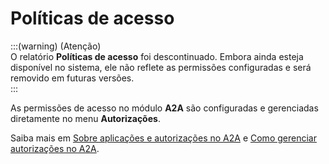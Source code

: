 # Políticas de acesso


:::(warning) (Atenção)  
 O relatório **Políticas de acesso** foi descontinuado. Embora ainda esteja disponível no sistema, ele não reflete as permissões configuradas e será removido em futuras versões.  
 :::

As permissões de acesso no módulo **A2A** são configuradas e gerenciadas diretamente no menu **Autorizações**.

Saiba mais em [Sobre aplicações e autorizações no A2A](/v4/docs/pt/a2a-about-applications-and-authorizations) e [Como gerenciar autorizações no A2A](/v4/docs/pt/how-to-manage-authorizations-in-a2a).
